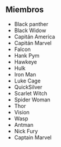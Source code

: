 ## Miembros

- Black panther
- Black Widow
- Capitán America
- Capitán Marvel
- Falcon
- Hank Pym
- Hawkeye
- Hulk
- Iron Man
- Luke Cage
- QuickSilver
- Scarlet Witch
- Spider Woman
- Thor
- Vision
- Wasp
- Antman
- Nick Fury
- Captain Marvel
